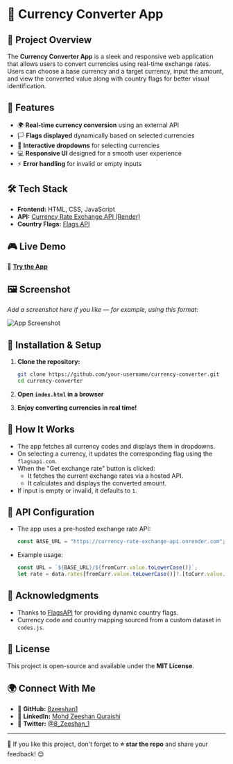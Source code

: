 
# 💱 Currency Converter App

## 🚀 Project Overview

The **Currency Converter App** is a sleek and responsive web application that allows users to convert currencies using real-time exchange rates. Users can choose a base currency and a target currency, input the amount, and view the converted value along with country flags for better visual identification.

## 🌟 Features

- 🌍 **Real-time currency conversion** using an external API
- 🏳️ **Flags displayed** dynamically based on selected currencies
- 🔄 **Interactive dropdowns** for selecting currencies
- 💻 **Responsive UI** designed for a smooth user experience
- ⚡ **Error handling** for invalid or empty inputs

## 🛠 Tech Stack

- **Frontend:** HTML, CSS, JavaScript
- **API:** [Currency Rate Exchange API (Render)](https://currency-rate-exchange-api.onrender.com/)
- **Country Flags:** [Flags API](https://flagsapi.com/)

## 🎮 Live Demo

🔗 **[Try the App](https://glistening-cassata-3477bf.netlify.app/)**

## 🖼 Screenshot

_Add a screenshot here if you like — for example, using this format:_

![App Screenshot](https://your-github-repo-link/screenshot.png)

## 🔧 Installation & Setup

1. **Clone the repository:**
   ```bash
   git clone https://github.com/your-username/currency-converter.git
   cd currency-converter
   ```

2. **Open `index.html` in a browser**

3. **Enjoy converting currencies in real time!**

## 🧠 How It Works

- The app fetches all currency codes and displays them in dropdowns.
- On selecting a currency, it updates the corresponding flag using the `flagsapi.com`.
- When the "Get exchange rate" button is clicked:
  - It fetches the current exchange rates via a hosted API.
  - It calculates and displays the converted amount.
- If input is empty or invalid, it defaults to `1`.

## 📍 API Configuration

- The app uses a pre-hosted exchange rate API:
  ```javascript
  const BASE_URL = "https://currency-rate-exchange-api.onrender.com";
  ```

- Example usage:
  ```javascript
  const URL = `${BASE_URL}/${fromCurr.value.toLowerCase()}`;
  let rate = data.rates[fromCurr.value.toLowerCase()]?.[toCurr.value.toLowerCase()];
  ```

## 🤝 Acknowledgments

- Thanks to [FlagsAPI](https://flagsapi.com/) for providing dynamic country flags.
- Currency code and country mapping sourced from a custom dataset in `codes.js`.

## 📝 License

This project is open-source and available under the **MIT License**.

## 🌍 Connect With Me

- 👤 **GitHub:** [8zeeshan1](https://github.com/8zeeshan1)
- 🎼 **LinkedIn:** [Mohd Zeeshan Quraishi](https://www.linkedin.com/in/mohd-zeeshan-quraishi-5478632ba)
- 🐥 **Twitter:** [@8_Zeeshan_1](https://x.com/8_Zeeshan_1)

---

🚀 If you like this project, don't forget to **⭐ star the repo** and share your feedback! 😊
